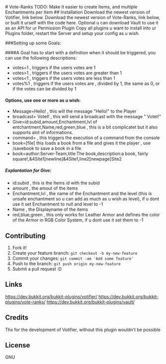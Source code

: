 <snippet>
# Vote-Ranks
TODO: Make it easier to create Items, and multiple Enchantments per Item
## Installation
Download the newest version of Votifier, link below.
Download the newest version of Vote-Ranks, link below, or built it urself with the code here.
Optional u can download Vault to use it as an API for ur Permission Plugin
Copy all plugins u want to install into ur Plugins folder, restart the Server and setup your config as u wish.

###Setting up some Goals:

####A Goal has to start with a definition when it should be triggered, you can use the following descriptions:

* votes=1 , triggers if the users votes are 1
* votes>1 , triggers if the users votes are greater than 1
* votes<1 , triggers if the users votes are less than 1
* votes%1 , triggers if the users votes are , divided by 1, the same as 0, or if the votes can be divided by 1

#### Options, use one or more as u wish: 

* Message=Hello! , this will the message "Hello!" to the Player
* broadcast=<player> Votet! , this will send a broadcast with the message "<player> Votet!"
* Give=id:subid,amount,Enchantment,lvl of entchantment,Name,red,green,blue , this is a bit complicatet but it also supports
alot of informations.
* command=<command> , this triggers the execution of a command from the console
* book=[file]<filename> this loads a book from a file and gives it the player , use /savebook to save a book in a file
* book=author:Server-Team,title:The book,description:a book, fairly square!,&4Site1[newline]&4Site1,line2[newpage]Site2

##### Explantation for Give:
* id:subid , this is the Items id with the subid
* amount , the amout of the items
* Enchantment,lvl , the name of the Enchantment and the level (this is unsafe enchantment so u can add as much as u wish as level), if u dont use it set Enchantment to null and level to -1
* Name , the Displayname of the items
* red,blue,green , this only works for Leather Armor and defines the color of the Armor in RGB Color System, if u dont use it set them to -1

## Contributing
1. Fork it!
2. Create your feature branch: `git checkout -b my-new-feature`
3. Commit your changes: `git commit -am 'Add some feature'`
4. Push to the branch: `git push origin my-new-feature`
5. Submit a pull request :D
## Links
https://dev.bukkit.org/bukkit-plugins/votifier/
https://dev.bukkit.org/bukkit-plugins/vote-ranks/
https://dev.bukkit.org/bukkit-plugins/vault/
## Credits
Thx for the development of Votifier, without this plugin wouldn't be possible
## License
GNU
</snippet>
